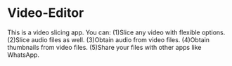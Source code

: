 # Video-Editor
This is a video slicing app. You can:
(1)Slice any video with flexible options.
(2)Slice audio files as well.
(3)Obtain audio from video files.
(4)Obtain thumbnails from video files.
(5)Share your files with other apps like WhatsApp.
